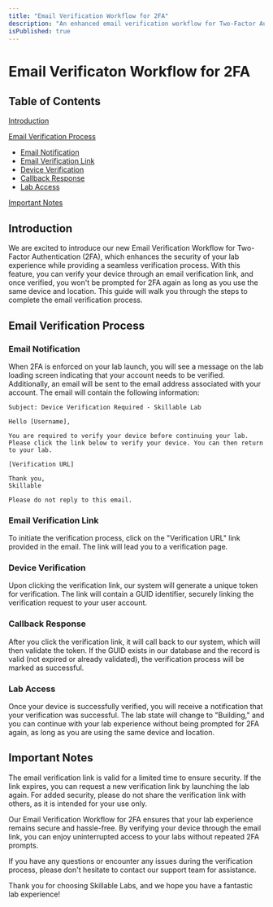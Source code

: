 ```yaml
---
title: "Email Verification Workflow for 2FA"
description: "An enhanced email verification workflow for Two-Factor Authentication (2FA) on our platform."
isPublished: true
---
```


# Email Verificaton Workflow for 2FA

## Table of Contents

[Introduction](#introduction)

[Email Verification Process](#email-verification-process)

*   [Email Notification](#email-notification)
*   [Email Verification Link](#email-verification-link)
*   [Device Verification](#device-verification)
*   [Callback Response](#callback-response)
*   [Lab Access](#lab-access)

[Important Notes](#important-notes)

## Introduction

We are excited to introduce our new Email Verification Workflow for Two-Factor Authentication (2FA), which enhances the security of your lab experience while providing a seamless verification process. With this feature, you can verify your device through an email verification link, and once verified, you won't be prompted for 2FA again as long as you use the same device and location. This guide will walk you through the steps to complete the email verification process.

## Email Verification Process

### Email Notification

When 2FA is enforced on your lab launch, you will see a message on the lab loading screen indicating that your account needs to be verified. Additionally, an email will be sent to the email address associated with your account. The email will contain the following information:

    Subject: Device Verification Required - Skillable Lab

    Hello [Username],

    You are required to verify your device before continuing your lab. Please click the link below to verify your device. You can then return to your lab.

    [Verification URL]

    Thank you,
    Skillable

    Please do not reply to this email.

### Email Verification Link

To initiate the verification process, click on the "Verification URL" link provided in the email. The link will lead you to a verification page.

### Device Verification

Upon clicking the verification link, our system will generate a unique token for verification. The link will contain a GUID identifier, securely linking the verification request to your user account.

### Callback Response

After you click the verification link, it will call back to our system, which will then validate the token. If the GUID exists in our database and the record is valid (not expired or already validated), the verification process will be marked as successful.

### Lab Access

Once your device is successfully verified, you will receive a notification that your verification was successful. The lab state will change to "Building," and you can continue with your lab experience without being prompted for 2FA again, as long as you are using the same device and location.

## Important Notes

The email verification link is valid for a limited time to ensure security. If the link expires, you can request a new verification link by launching the lab again.
For added security, please do not share the verification link with others, as it is intended for your use only.


Our Email Verification Workflow for 2FA ensures that your lab experience remains secure and hassle-free. By verifying your device through the email link, you can enjoy uninterrupted access to your labs without repeated 2FA prompts.

If you have any questions or encounter any issues during the verification process, please don't hesitate to contact our support team for assistance.

Thank you for choosing Skillable Labs, and we hope you have a fantastic lab experience!